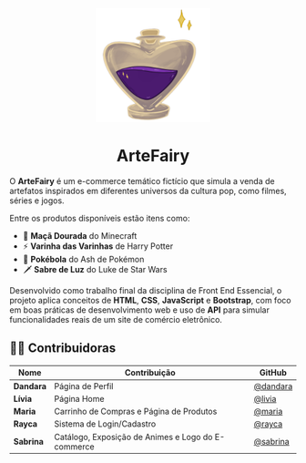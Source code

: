 <p align="center"> <img src="artefairy.png" width="200" height="200" alt="E-commerce ArteFairy-logo"></p>
<h1 align="center">ArteFairy</h1>

O **ArteFairy** é um e-commerce temático fictício que simula a venda de artefatos inspirados em diferentes universos da cultura pop, como filmes, séries e jogos.  

Entre os produtos disponíveis estão itens como:  
- 🍎 **Maçã Dourada** do Minecraft  
- ⚡ **Varinha das Varinhas** de Harry Potter   
- 🔴 **Pokébola** do Ash de Pokémon  
- 🗡️ **Sabre de Luz** do Luke de Star Wars


Desenvolvido como trabalho final da disciplina de Front End Essencial, o projeto aplica conceitos de **HTML**, **CSS**, **JavaScript** e **Bootstrap**, com foco em boas práticas de desenvolvimento web e uso de **API** para simular funcionalidades reais de um site de comércio eletrônico.


## 👩‍💻 **Contribuidoras**

| Nome      | Contribuição | GitHub |
|-----------|--------------|--------|
| **Dandara** | Página de Perfil | [@dandara](https://github.com/dandaralimaf) |
| **Lívia**   | Página Home | [@livia](https://github.com/livia9) |
| **Maria**   | Carrinho de Compras e Página de Produtos | [@maria](https://github.com/Maria-S-Aragao) |
| **Rayca**   | Sistema de Login/Cadastro | [@rayca](https://github.com/raycaThais) |
| **Sabrina** | Catálogo, Exposição de Animes e Logo do E-commerce | [@sabrina](https://github.com/Sai-czs) |
